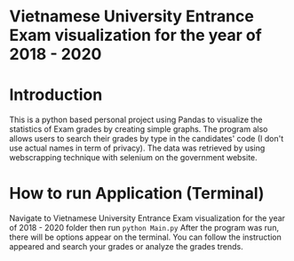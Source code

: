 # Vietnamese University Entrance Exam visualization for the year of 2018 - 2020

# Introduction

This is a python based personal project using Pandas to visualize the statistics of Exam grades by creating simple graphs. The program also allows users to search their grades by
type in the candidates' code (I don't use actual names in term of privacy). The data was retrieved by using webscrapping technique with selenium on the government website.

# How to run Application (Terminal)

Navigate to Vietnamese University Entrance Exam visualization for the year of 2018 - 2020 folder then run ``` python Main.py ```
After the program was run, there will be options appear on the terminal. You can follow the instruction appeared and search your grades or analyze the grades trends.

